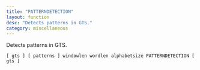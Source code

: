 ```yaml
---
title: "PATTERNDETECTION"
layout: function
desc: "Detects patterns in GTS."
category: miscellaneous
---
```


Detects patterns in GTS.

```
[ gts ] [ patterns ] windowlen wordlen alphabetsize PATTERNDETECTION [ gts ]
```